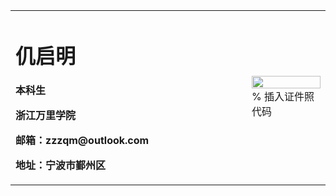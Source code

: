 <table border="0">
  <tr>
    <td width="75%">
      <h1>仉启明</h1>
      <p><b>本科生</b></p>
      <p><b>浙江万里学院</b></p>
      <p><b>邮箱：zzzqm@outlook.com</b></p>
      <p><b>地址：宁波市鄞州区</b></p>
    </td>
    <td width="25%">
      <img src="/zhengjianzhao.jpg" width="100%">      % 插入证件照代码
    </td>
  </tr>
</table>

